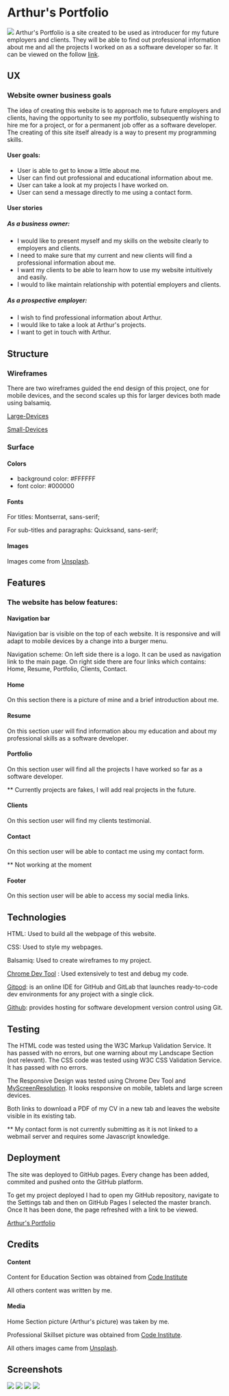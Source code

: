 # Arthur's Portfolio
![](/assets/images/ResponsiveIWebSiteImg.JPG)
Arthur's Portfolio is a site created to be used as introducer for my future employers and clients. They will be able to find out professional information about me and all the projects I worked on as a software developer so far. It can be viewed on the follow [link](https://arthurvguide.github.io/ms1-avg-personal-website/.).

## UX

### Website owner business goals
The idea of creating this website is to approach me to future employers and clients, having the opportunity to see my portfolio, subsequently wishing to hire me for a project, or for a permanent job offer as a software developer. The creating of this site itself already is a way to present my programming skills. 

#### User goals: 

- User is able to get to know a little about me.
- User can find out professional and educational information about me.
- User can take a look at my projects I have worked on.
- User can send a message directly to me using a contact form.

#### User stories

##### As a business owner:
- I would like to present myself and my skills on the website clearly to employers and clients.
- I need to make sure that my current and new clients will find a professional information about me.
- I want my clients to be able to learn how to use my website intuitively and easily.
- I would to like maintain relationship with potential employers and clients.

##### As a prospective employer:
- I wish to find professional information about Arthur.
- I would like to take a look at Arthur's projects.
- I want to get in touch with Arthur.

## Structure
### Wireframes
There are two wireframes guided the end design of this project, one for mobile devices, and the second scales up this for larger devices both made using balsamiq.

[Large-Devices](/assets/download/Large-Screen.pdf)

[Small-Devices](/assets/download/Small-Screen.pdf)

### Surface
#### Colors
- background color: #FFFFFF
- font color: #000000

#### Fonts
For titles: Montserrat, sans-serif;

For sub-titles and paragraphs: Quicksand, sans-serif;

#### Images
Images come from [Unsplash](https://unsplash.com/.).
## Features
### The website has below features:
#### Navigation bar
Navigation bar is visible on the top of each website. It is responsive and will adapt to mobile devices by a change into a burger menu.

Navigation scheme:
On left side there is a logo. It can be used as navigation link to the main page. On right side there are four links which contains: Home, Resume, Portfolio, Clients, Contact.

#### Home
On this section there is a picture of mine and a brief introduction about me.

#### Resume 
On this section user will find information abou my education and about my professional skills as a software developer.

#### Portfolio
On this section user will find all the projects I have worked so far as a software developer.

** Currently projects are fakes, I will add real projects in the future.

#### Clients
On this section user will find my clients testimonial.

#### Contact 
On this section user will be able to contact me using my contact form.

** Not working at the moment

#### Footer
On this section user will be able to access my social media links.



## Technologies
HTML: Used to build all the webpage of this website.

CSS: Used to style my webpages.

Balsamiq: Used to create wireframes to my project.

[Chrome Dev Tool](https://developers.google.com/web/tools/chrome-devtools.) : Used extensively to test and debug my code. 

[Gitpod](www.gitpod.io.): is an online IDE for GitHub and GitLab that launches ready-to-code dev environments for any project with a single click. 

[Github](www.github.com.): provides hosting for software development version control using Git. 
## Testing
The HTML code was tested using the W3C Markup Validation Service. It has passed with no errors, but one warning about my Landscape Section (not relevant).
The CSS code was tested using  W3C CSS Validation Service. It has passed with no errors. 

The Responsive Design was tested using Chrome Dev Tool and [MyScreenResolution](http://whatismyscreenresolution.net/multi-screen-test.). It looks responsive on mobile, tablets and large screen devices.

Both links to download a PDF of my CV in a new tab and leaves the website visible in its existing tab.

** My contact form is not currently submitting as it is not linked to a webmail server and requires some Javascript knowledge.
## Deployment
The site was deployed to GitHub pages. Every change has been added, commited and pushed onto the GitHub platform.

To get my project deployed I had to open my GitHub repository, navigate to the Settings tab and then on GitHub Pages I selected the master branch. Once It has been done, the page refreshed with a link to be viewed. 

[Arthur's Portfolio](https://arthurvguide.github.io/ms1-avg-personal-website/)

## Credits
#### Content
Content for Education Section was obtained from [Code Institute](https://codeinstitute.net/)

All others content was written by me.
#### Media
Home Section picture (Arthur's picture) was taken by me.

Professional Skillset picture was obtained from [Code Institute](https://codeinstitute.net/).

All others images came from [Unsplash](https://unsplash.com/.).

## Screenshots
![](/assets/images/Screen1.JPG)
![](/assets/images/Screen2.JPG)
![](/assets/images/Screen3.JPG)
![](/assets/images/Screen4.JPG)
